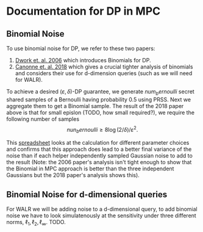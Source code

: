 # Documentation for DP in MPC

## Binomial Noise
To use binomial noise for DP, we refer to these two papers:
1. [Dwork et. al. 2006](https://www.iacr.org/archive/eurocrypt2006/40040493/40040493.pdf) which 
introduces Binomials for DP.
2. [Canonne et. al. 2018](https://arxiv.org/pdf/1805.10559.pdf) which gives a crucial tighter analysis of binomials and 
considers their use for d-dimension queries (such as we will need for WALR).


To achieve a desired $(\varepsilon, \delta)$-DP guarantee, we generate $num_bernoulli$ secret shared samples of a 
Bernoulli having probability $0.5$ using PRSS.  Next we aggregate them to get a Binomial sample. The result of the 2018 
paper above is that for small epislon (TODO, how small required?), we require the following number of samples
$$ nun_bernoulli \geq 8 \log(2/\delta) /\varepsilon^2.$$

This [spreadsheet](https://docs.google.com/spreadsheets/d/1sMgqkMw3-yNBp6f8ctyv4Hdfx9Ei7muj0ZhP9i1DHrw/edit#gid=0) 
looks at the calculation for different parameter choices and confirms that this approach does lead to a better final 
variance of the noise than if each helper independently sampled Gaussian noise to add to the result (Note: the 2006 
paper's analysis isn't tight enough to show that the Binomial in MPC approach is better than the three independent 
Gaussians but the 2018 paper's analysis shows this).


## Binomial Noise for d-dimensional queries
For WALR we will be adding noise to a d-dimensional query, to add binomial noise we have to look 
simulatenously at the sensitivity under three different norms, $\ell_1, \ell_2, \ell_\infty$.  TODO. 